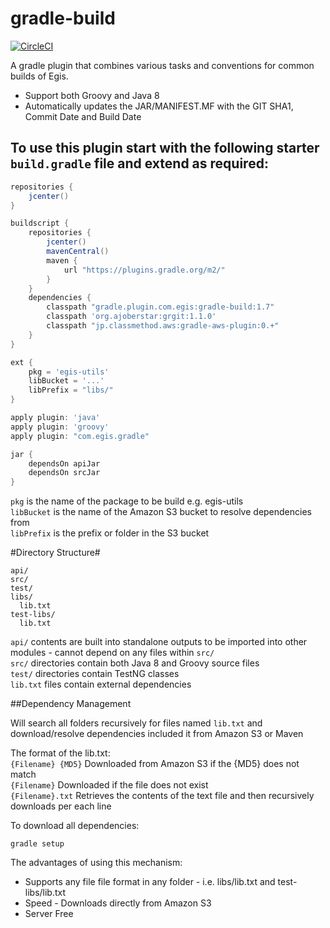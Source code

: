 # gradle-build

[![CircleCI](https://circleci.com/gh/egis/gradle-build/tree/master.svg?style=svg)](https://circleci.com/gh/egis/gradle-build/tree/master)

A gradle plugin that combines various tasks and conventions for common builds of Egis.

* Support both Groovy and Java 8 
* Automatically updates the JAR/MANIFEST.MF with the GIT SHA1, Commit Date and Build Date

## To use this plugin start with the following starter `build.gradle` file and extend as required:

```groovy
repositories {
    jcenter()
}

buildscript {
    repositories {
        jcenter()
        mavenCentral()
        maven {
            url "https://plugins.gradle.org/m2/"
        }
    }
    dependencies {
        classpath "gradle.plugin.com.egis:gradle-build:1.7"
        classpath 'org.ajoberstar:grgit:1.1.0'
        classpath "jp.classmethod.aws:gradle-aws-plugin:0.+"
    }
}

ext {
    pkg = 'egis-utils'
    libBucket = '...'
    libPrefix = "libs/"
}

apply plugin: 'java'
apply plugin: 'groovy'
apply plugin: "com.egis.gradle"

jar {
    dependsOn apiJar
    dependsOn srcJar
}
```
`pkg` is the name of the package to be build e.g. egis-utils  
`libBucket` is the name of the Amazon S3 bucket to resolve dependencies from  
`libPrefix` is the prefix or folder in the S3 bucket  

#Directory Structure#

```
api/
src/
test/
libs/
  lib.txt
test-libs/
  lib.txt
```
  
`api/` contents are built into standalone outputs to be imported into other modules - cannot depend on any files within `src/`  
`src/` directories contain both Java 8 and Groovy source files  
`test/` directories contain TestNG classes  
`lib.txt` files contain external dependencies  

##Dependency Management

Will search all folders recursively for files named `lib.txt` and download/resolve dependencies included it from Amazon S3 or Maven  

The format of the lib.txt:  
`{Filename} {MD5}` Downloaded from Amazon S3 if the {MD5} does not match  
`{Filename}` Downloaded if the file does not exist  
`{Filename}.txt` Retrieves the contents of the text file and then recursively downloads per each line  

To download all dependencies:  
```shell
gradle setup 
````

The advantages of using this mechanism:

* Supports any file file format  in any folder - i.e. libs/lib.txt and test-libs/lib.txt
* Speed - Downloads directly from Amazon S3
* Server Free
